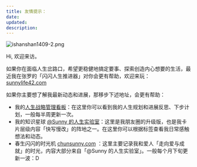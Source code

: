 ```yaml
---
title: 友情提示：
date:
updated:
description:
---
```





![ishanshan1409-2.png](https://cdn.sunnyhuang.net/share/ishanshan1409-2.png?x-oss-process=image/resize,w_400 ':size=100')





Hi, 欢迎来访。

如果你在面临人生岔路口，希望更稳健地搞定要事、探索创造内心想要的生活，最近我在张罗的「闪闪人生推进器」对你会更有帮助，欢迎来玩： [sunnylife42.com](https://sunnylife42.com)

如果你主要想了解我最新动态和进展，那移步下述地址，会更有帮助：

- 我的[人生战略管理看板](https://sunnylife.feishu.cn/wiki/wikcnEy7dsfx0hrcc7RJ123xceg?sheet=hzW9E9&create_from=create_doc_to_wiki)：在这里你可以看到我的人生规划和进展反思、下步计划，一般每半周更新一次。
- 我的知识星球 [@Sunny 的人生实验室](https://t.zsxq.com/Vrzji2B)：这里是我朋友圈的升级版，也是我卡片层级内容「快写慢改」的阵地之一。在这里你可以根据标签查看我日常感触想法和动态。
- 春生闪闪的时光机 [chunsunny.com](https://chunsunny.com/) ：这里主要记录我和爱人「走向爱与成就」的时光，内容大部分来自「@Sunny 的人生实验室」。一般每个月下旬更新一波：D


